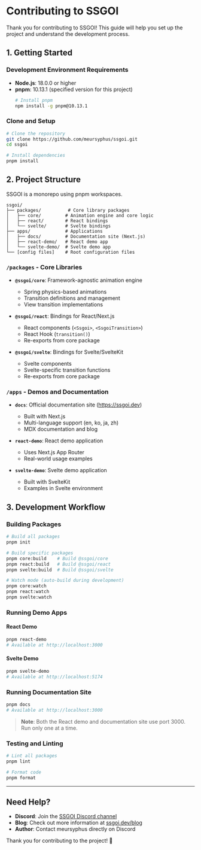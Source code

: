 # Contributing to SSGOI

Thank you for contributing to SSGOI! This guide will help you set up the project and understand the development process.

## 1. Getting Started

### Development Environment Requirements

- **Node.js**: 18.0.0 or higher
- **pnpm**: 10.13.1 (specified version for this project)
  ```bash
  # Install pnpm
  npm install -g pnpm@10.13.1
  ```

### Clone and Setup

```bash
# Clone the repository
git clone https://github.com/meursyphus/ssgoi.git
cd ssgoi

# Install dependencies
pnpm install
```

## 2. Project Structure

SSGOI is a monorepo using pnpm workspaces.

```
ssgoi/
├── packages/          # Core library packages
│   ├── core/         # Animation engine and core logic
│   ├── react/        # React bindings
│   └── svelte/       # Svelte bindings
├── apps/             # Applications
│   ├── docs/         # Documentation site (Next.js)
│   ├── react-demo/   # React demo app
│   └── svelte-demo/  # Svelte demo app
└── [config files]    # Root configuration files
```

### `/packages` - Core Libraries

- **`@ssgoi/core`**: Framework-agnostic animation engine
  - Spring physics-based animations
  - Transition definitions and management
  - View transition implementations

- **`@ssgoi/react`**: Bindings for React/Next.js
  - React components (`<Ssgoi>`, `<SsgoiTransition>`)
  - React Hook (`transition()`)
  - Re-exports from core package

- **`@ssgoi/svelte`**: Bindings for Svelte/SvelteKit
  - Svelte components
  - Svelte-specific transition functions
  - Re-exports from core package

### `/apps` - Demos and Documentation

- **`docs`**: Official documentation site (https://ssgoi.dev)
  - Built with Next.js
  - Multi-language support (en, ko, ja, zh)
  - MDX documentation and blog

- **`react-demo`**: React demo application
  - Uses Next.js App Router
  - Real-world usage examples

- **`svelte-demo`**: Svelte demo application
  - Built with SvelteKit
  - Examples in Svelte environment

## 3. Development Workflow

### Building Packages

```bash
# Build all packages
pnpm init

# Build specific packages
pnpm core:build    # Build @ssgoi/core
pnpm react:build   # Build @ssgoi/react
pnpm svelte:build  # Build @ssgoi/svelte

# Watch mode (auto-build during development)
pnpm core:watch
pnpm react:watch
pnpm svelte:watch
```

### Running Demo Apps

#### React Demo

```bash
pnpm react-demo
# Available at http://localhost:3000
```

#### Svelte Demo

```bash
pnpm svelte-demo
# Available at http://localhost:5174
```

### Running Documentation Site

```bash
pnpm docs
# Available at http://localhost:3000
```

> **Note**: Both the React demo and documentation site use port 3000. Run only one at a time.

### Testing and Linting

```bash
# Lint all packages
pnpm lint

# Format code
pnpm format
```

---

## Need Help?

- **Discord**: Join the [SSGOI Discord channel](https://discord.gg/9gSSWQbvX4)
- **Blog**: Check out more information at [ssgoi.dev/blog](https://ssgoi.dev/blog)
- **Author**: Contact meursyphus directly on Discord

Thank you for contributing to the project! 🚀

